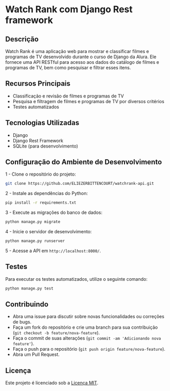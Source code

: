 # Watch Rank com Django Rest framework

## Descrição

Watch Rank é uma aplicação web para mostrar e classificar filmes e programas de TV desenvolvido durante o curso de Django da Alura. Ele fornece uma API RESTful para acesso aos dados do catálogo de filmes e programas de TV, bem como pesquisar e filtrar esses itens.

## Recursos Principais

- Classificação e revisão de filmes e programas de TV
- Pesquisa e filtragem de filmes e programas de TV por diversos critérios
- Testes automatizados

## Tecnologias Utilizadas

- Django
- Django Rest Framework
- SQLite (para desenvolvimento)

## Configuração do Ambiente de Desenvolvimento

1 - Clone o repositório do projeto:

```bash
git clone https://github.com/ELIEZERBITTENCOURT/watchrank-api.git
 ```

2 - Instale as dependências do Python:

```bash
pip install -r requirements.txt
```

3 - Execute as migrações do banco de dados:

```bash
python manage.py migrate
```

4 - Inicie o servidor de desenvolvimento:

```bash
python manage.py runserver
```

5 - Acesse a API em `http://localhost:8000/`.

## Testes

Para executar os testes automatizados, utilize o seguinte comando:

```bash
python manage.py test
```

## Contribuindo

- Abra uma issue para discutir sobre novas funcionalidades ou correções de bugs.
- Faça um fork do repositório e crie uma branch para sua contribuição (`git checkout -b feature/nova-feature`).
- Faça o commit de suas alterações (`git commit -am 'Adicionando nova feature'`).
- Faça o push para o repositório (`git push origin feature/nova-feature`).
- Abra um Pull Request.

## Licença

Este projeto é licenciado sob a [Licença MIT](https://opensource.org/licenses/MIT).
